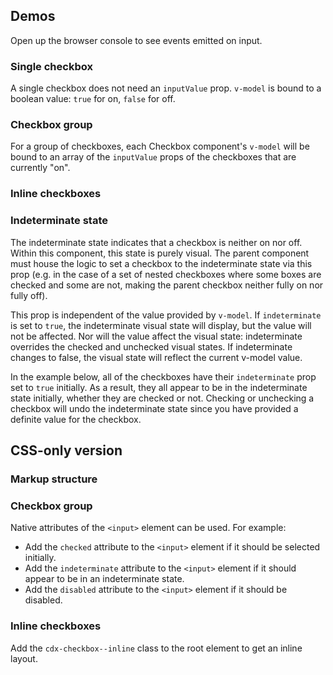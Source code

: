 <script setup>
import CheckboxGroup from '@/../component-demos/checkbox/examples/CheckboxGroup.vue';
import SingleCheckbox from '@/../component-demos/checkbox/examples/SingleCheckbox.vue';
import InlineCheckboxes from '@/../component-demos/checkbox/examples/InlineCheckboxes.vue';
import IndeterminateState from '@/../component-demos/checkbox/examples/IndeterminateState.vue';
</script>

## Demos

Open up the browser console to see events emitted on input.

### Single checkbox

A single checkbox does not need an `inputValue` prop. `v-model` is bound to a
boolean value: `true` for on, `false` for off.

<cdx-demo-wrapper :force-controls="true">
<template v-slot:demo>
	<single-checkbox />
</template>

<template v-slot:code>

<<< @/../component-demos/checkbox/examples/SingleCheckbox.vue

</template>
</cdx-demo-wrapper>

### Checkbox group

For a group of checkboxes, each Checkbox component's `v-model` will be bound to
an array of the `inputValue` props of the checkboxes that are currently "on".

<cdx-demo-wrapper :force-reset="true">
<template v-slot:demo>
	<checkbox-group />
</template>

<template v-slot:code>

<<< @/../component-demos/checkbox/examples/CheckboxGroup.vue

</template>
</cdx-demo-wrapper>

### Inline checkboxes

<cdx-demo-wrapper>
<template v-slot:demo>
	<inline-checkboxes />
</template>

<template v-slot:code>

<<< @/../component-demos/checkbox/examples/InlineCheckboxes.vue

</template>
</cdx-demo-wrapper>

### Indeterminate state

The indeterminate state indicates that a checkbox is neither on nor off. Within this component, this
state is purely visual. The parent component must house the logic to set a checkbox to the
indeterminate state via this prop (e.g. in the case of a set of nested checkboxes where some boxes
are checked and some are not, making the parent checkbox neither fully on nor fully off).

This prop is independent of the value provided by `v-model`. If `indeterminate` is set to `true`,
the indeterminate visual state will display, but the value will not be affected. Nor will the value
affect the visual state: indeterminate overrides the checked and unchecked visual states. If
indeterminate changes to false, the visual state will reflect the current v-model value.

In the example below, all of the checkboxes have their `indeterminate` prop set to `true` initially.
As a result, they all appear to be in the indeterminate state initially, whether they are checked or
not. Checking or unchecking a checkbox will undo the indeterminate state since you have provided
a definite value for the checkbox.

<cdx-demo-wrapper :force-reset="true">
<template v-slot:demo>
	<indeterminate-state />
</template>

<template v-slot:code>

<<< @/../component-demos/checkbox/examples/IndeterminateState.vue

</template>
</cdx-demo-wrapper>

## CSS-only version

### Markup structure

<cdx-demo-wrapper>
<template v-slot:demo>
	<span class="cdx-checkbox">
		<input id="checkbox-css-only-1" class="cdx-checkbox__input" type="checkbox">
		<span class="cdx-checkbox__icon"></span>
		<label class="cdx-checkbox__label" for="checkbox-css-only-1">
			Checkbox 1
		</label>
	</span>
</template>
<template v-slot:code>

```html
<span class="cdx-checkbox">
	<!-- <input> element with id, type, and any other necessary attributes.
	The actual input is visually hidden. -->
	<input id="checkbox-css-only-1" class="cdx-checkbox__input" type="checkbox">
	<!-- Empty span that will be styled to look like a checkbox input. -->
	<span class="cdx-checkbox__icon"></span>
	<!-- Label with `for` attribute matching the input's id. -->
	<label class="cdx-checkbox__label" for="checkbox-css-only-1">
		Checkbox 1
	</label>
</span>
```

</template>
</cdx-demo-wrapper>

### Checkbox group

Native attributes of the `<input>` element can be used. For example:
- Add the `checked` attribute to the `<input>` element if it should be selected initially.
- Add the `indeterminate` attribute to the `<input>` element if it should appear to be in an
  indeterminate state.
- Add the `disabled` attribute to the `<input>` element if it should be disabled.

<cdx-demo-wrapper :force-reset="true">
<template v-slot:demo>
	<span class="cdx-checkbox">
		<input id="checkbox-group-css-only-1" class="cdx-checkbox__input" type="checkbox">
		<span class="cdx-checkbox__icon"></span>
		<label class="cdx-checkbox__label" for="checkbox-group-css-only-1">
			Checkbox 1
		</label>
	</span>
	<span class="cdx-checkbox">
		<input id="checkbox-group-css-only-2" class="cdx-checkbox__input" type="checkbox" checked>
		<span class="cdx-checkbox__icon"></span>
		<label class="cdx-checkbox__label" for="checkbox-group-css-only-2">
			Checkbox 2 (initially selected)
		</label>
	</span>
	<span class="cdx-checkbox">
		<input id="checkbox-group-css-only-3" class="cdx-checkbox__input" type="checkbox">
		<span class="cdx-checkbox__icon"></span>
		<label class="cdx-checkbox__label" for="checkbox-group-css-only-3">
			Checkbox 3, which has a very long label that spans onto a second line to demonstrate what happens when text wraps
		</label>
	</span>
	<span class="cdx-checkbox">
		<input id="checkbox-group-css-only-4" class="cdx-checkbox__input" type="checkbox" indeterminate>
		<span class="cdx-checkbox__icon"></span>
		<label class="cdx-checkbox__label" for="checkbox-group-css-only-4">
			Checkbox 4 (initially indeterminate)
		</label>
	</span>
	<span class="cdx-checkbox">
		<input id="checkbox-group-css-only-5" class="cdx-checkbox__input" type="checkbox" disabled>
		<span class="cdx-checkbox__icon"></span>
		<label class="cdx-checkbox__label" for="checkbox-group-css-only-5">
			Checkbox 5 (disabled)
		</label>
	</span>
	<span class="cdx-checkbox">
		<input id="checkbox-group-css-only-6" class="cdx-checkbox__input" type="checkbox" checked disabled>
		<span class="cdx-checkbox__icon"></span>
		<label class="cdx-checkbox__label" for="checkbox-group-css-only-6">
			Checkbox 6 (initially selected, disabled)
		</label>
	</span>
</template>
<template v-slot:code>

```html
<span class="cdx-checkbox">
	<input id="checkbox-group-css-only-1" class="cdx-checkbox__input" type="checkbox">
	<span class="cdx-checkbox__icon"></span>
	<label class="cdx-checkbox__label" for="checkbox-group-css-only-1">
		Checkbox 1
	</label>
</span>
<span class="cdx-checkbox">
	<input id="checkbox-group-css-only-2" class="cdx-checkbox__input" type="checkbox" checked>
	<span class="cdx-checkbox__icon"></span>
	<label class="cdx-checkbox__label" for="checkbox-group-css-only-2">
		Checkbox 2 (initially selected)
	</label>
</span>
<span class="cdx-checkbox">
	<input id="checkbox-group-css-only-3" class="cdx-checkbox__input" type="checkbox">
	<span class="cdx-checkbox__icon"></span>
	<label class="cdx-checkbox__label" for="checkbox-group-css-only-3">
		Checkbox 3, which has a very long label that spans onto a second line to demonstrate what happens when text wraps
	</label>
</span>
<span class="cdx-checkbox">
	<input id="checkbox-group-css-only-4" class="cdx-checkbox__input" type="checkbox" indeterminate>
	<span class="cdx-checkbox__icon"></span>
	<label class="cdx-checkbox__label" for="checkbox-group-css-only-4">
		Checkbox 4 (initially indeterminate)
	</label>
</span>
<span class="cdx-checkbox">
	<input id="checkbox-group-css-only-5" class="cdx-checkbox__input" type="checkbox" disabled>
	<span class="cdx-checkbox__icon"></span>
	<label class="cdx-checkbox__label" for="checkbox-group-css-only-5">
		Checkbox 5 (disabled)
	</label>
</span>
<span class="cdx-checkbox">
	<input id="checkbox-group-css-only-6" class="cdx-checkbox__input" type="checkbox" checked disabled>
	<span class="cdx-checkbox__icon"></span>
	<label class="cdx-checkbox__label" for="checkbox-group-css-only-6">
		Checkbox 6 (initially selected, disabled)
	</label>
</span>
```

</template>
</cdx-demo-wrapper>

### Inline checkboxes

Add the `cdx-checkbox--inline` class to the root element to get an inline layout.

<cdx-demo-wrapper>
<template v-slot:demo>
	<span class="cdx-checkbox cdx-checkbox--inline">
		<input id="checkbox-group-inline-css-only-1" class="cdx-checkbox__input" type="checkbox">
		<span class="cdx-checkbox__icon"></span>
		<label class="cdx-checkbox__label" for="checkbox-group-inline-css-only-1">
			Checkbox 1
		</label>
	</span>
	<span class="cdx-checkbox cdx-checkbox--inline">
		<input id="checkbox-group-inline-css-only-2" class="cdx-checkbox__input" type="checkbox">
		<span class="cdx-checkbox__icon"></span>
		<label class="cdx-checkbox__label" for="checkbox-group-inline-css-only-2">
			Checkbox 2
		</label>
	</span>
</template>
<template v-slot:code>

```html
<span class="cdx-checkbox cdx-checkbox--inline">
	<input id="checkbox-group-inline-css-only-1" class="cdx-checkbox__input" type="checkbox">
	<span class="cdx-checkbox__icon"></span>
	<label class="cdx-checkbox__label" for="checkbox-group-inline-css-only-1">
		Checkbox 1
	</label>
</span>
<span class="cdx-checkbox cdx-checkbox--inline">
	<input id="checkbox-group-inline-css-only-2" class="cdx-checkbox__input" type="checkbox">
	<span class="cdx-checkbox__icon"></span>
	<label class="cdx-checkbox__label" for="checkbox-group-inline-css-only-2">
		Checkbox 2
	</label>
</span>
```

</template>
</cdx-demo-wrapper>

